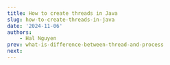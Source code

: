 ```yaml
---
title: How to create threads in Java
slug: how-to-create-threads-in-java
date: '2024-11-06'
authors:
    - Hal Nguyen
prev: what-is-difference-between-thread-and-process
next: 
---
```

        